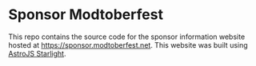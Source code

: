 # Sponsor Modtoberfest
This repo contains the source code for the sponsor information website hosted at https://sponsor.modtoberfest.net. This website was built using [AstroJS Starlight](https://github.com/withastro/starlight).